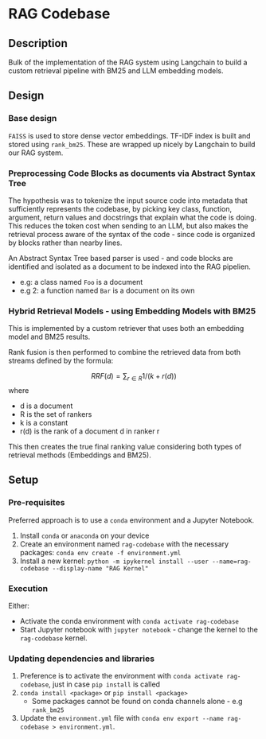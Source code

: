 # RAG Codebase

## Description

Bulk of the implementation of the RAG system using Langchain to build a custom retrieval pipeline with BM25 and LLM embedding models.

## Design

### Base design

`FAISS` is used to store dense vector embeddings. TF-IDF index is built and stored using `rank_bm25`. These are wrapped up nicely by Langchain to build our RAG system.

### Preprocessing Code Blocks as documents via Abstract Syntax Tree

The hypothesis was to tokenize the input source code into metadata that sufficiently represents the codebase, by picking key class, function, argument, return values and docstrings that explain what the code is doing. This reduces the token cost when sending to an LLM, but also makes the retrieval process aware of the syntax of the code - since code is organized by blocks rather than nearby lines.

An Abstract Syntax Tree based parser is used - and code blocks are identified and isolated as a document to be indexed into the RAG pipelien.
- e.g: a class named `Foo` is a document
- e.g 2: a function named `Bar` is a document on its own

### Hybrid Retrieval Models - using Embedding Models with BM25

This is implemented by a custom retriever that uses both an embedding model and BM25 results. 

Rank fusion is then performed to combine the retrieved data from both streams defined by the formula:

$$RRF(d) = \sum_{r ∈ R} 1 / (k + r(d))$$
where 
- d is a document
- R is the set of rankers
- k is a constant
- r(d) is the rank of a document d in ranker r

This then creates the true final ranking value considering both types of retrieval methods (Embeddings and BM25).

## Setup
### Pre-requisites

Preferred approach is to use a `conda` environment and a Jupyter Notebook.
1) Install `conda` or `anaconda` on your device
2) Create an environment named `rag-codebase` with the necessary packages: `conda env create -f environment.yml` 
3) Install a new kernel: `python -m ipykernel install --user --name=rag-codebase --display-name "RAG Kernel"`

### Execution
Either:
- Activate the conda environment with `conda activate rag-codebase`
- Start Jupyter notebook with `jupyter notebook` - change the kernel to the `rag-codebase` kernel.

### Updating dependencies and libraries
1) Preference is to activate the environment with `conda activate rag-codebase`, just in case `pip install` is called
2) `conda install <package>` or `pip install <package>` 
    - Some packages cannot be found on conda channels alone - e.g `rank_bm25`
3) Update the `environment.yml` file with `conda env export --name rag-codebase > environment.yml`.
